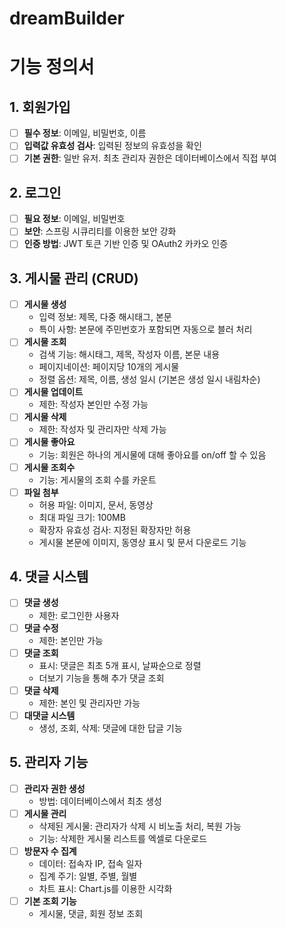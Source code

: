 # dreamBuilder
# 기능 정의서

## 1. 회원가입
- [ ]  **필수 정보**: 이메일, 비밀번호, 이름 
- [ ] **입력값 유효성 검사**: 입력된 정보의 유효성을 확인
- [ ] **기본 권한**: 일반 유저. 최초 관리자 권한은 데이터베이스에서 직접 부여

## 2. 로그인
- [ ] **필요 정보**: 이메일, 비밀번호
- [ ] **보안**: 스프링 시큐리티를 이용한 보안 강화
- [ ] **인증 방법**: JWT 토큰 기반 인증 및 OAuth2 카카오 인증

## 3. 게시물 관리 (CRUD)
- [ ] **게시물 생성**
  - 입력 정보: 제목, 다중 해시태그, 본문
  - 특이 사항: 본문에 주민번호가 포함되면 자동으로 블러 처리
- [ ] **게시물 조회**
  - 검색 기능: 해시태그, 제목, 작성자 이름, 본문 내용
  - 페이지네이션: 페이지당 10개의 게시물
  - 정렬 옵션: 제목, 이름, 생성 일시 (기본은 생성 일시 내림차순)
- [ ] **게시물 업데이트**
  - 제한: 작성자 본인만 수정 가능
- [ ] **게시물 삭제**
  - 제한: 작성자 및 관리자만 삭제 가능
- [ ] **게시물 좋아요**
  - 기능: 회원은 하나의 게시물에 대해 좋아요를 on/off 할 수 있음
- [ ] **게시물 조회수**
  - 기능: 게시물의 조회 수를 카운트
- [ ] **파일 첨부**
  - 허용 파일: 이미지, 문서, 동영상
  - 최대 파일 크기: 100MB
  - 확장자 유효성 검사: 지정된 확장자만 허용
  - 게시물 본문에 이미지, 동영상 표시 및 문서 다운로드 기능

## 4. 댓글 시스템
- [ ] **댓글 생성**
  - 제한: 로그인한 사용자
- [ ] **댓글 수정**
  - 제한: 본인만 가능
- [ ] **댓글 조회**
  - 표시: 댓글은 최초 5개 표시, 날짜순으로 정렬
  - 더보기 기능을 통해 추가 댓글 조회
- [ ] **댓글 삭제**
  - 제한: 본인 및 관리자만 가능
- [ ] **대댓글 시스템**
  - 생성, 조회, 삭제: 댓글에 대한 답글 기능

## 5. 관리자 기능
- [ ] **관리자 권한 생성**
  - 방법: 데이터베이스에서 최초 생성
- [ ] **게시물 관리**
  - 삭제된 게시물: 관리자가 삭제 시 비노출 처리, 복원 가능
  - 기능: 삭제한 게시물 리스트를 엑셀로 다운로드
- [ ] **방문자 수 집계**
  - 데이터: 접속자 IP, 접속 일자
  - 집계 주기: 일별, 주별, 월별
  - 차트 표시: Chart.js를 이용한 시각화
- [ ] **기본 조회 기능**
  - 게시물, 댓글, 회원 정보 조회
